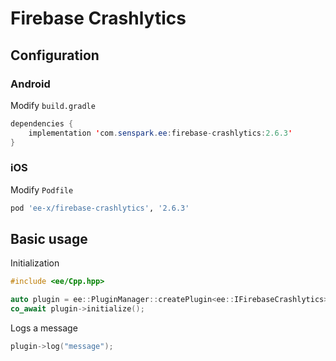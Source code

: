 # Firebase Crashlytics
## Configuration
### Android
Modify `build.gradle`
```java
dependencies {
    implementation 'com.senspark.ee:firebase-crashlytics:2.6.3'
}
```

### iOS
Modify `Podfile`
```ruby
pod 'ee-x/firebase-crashlytics', '2.6.3'
```

## Basic usage
Initialization
```cpp
#include <ee/Cpp.hpp>

auto plugin = ee::PluginManager::createPlugin<ee::IFirebaseCrashlytics>();
co_await plugin->initialize();
```

Logs a message
```cpp
plugin->log("message");
```